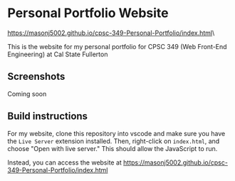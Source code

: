 # Personal Portfolio Website

<https://masonj5002.github.io/cpsc-349-Personal-Portfolio/index.html>\

This is the website for my personal portfolio for CPSC 349 (Web Front-End Engineering) at Cal State Fullerton

## Screenshots

Coming soon

## Build instructions

For my website, clone this repository into vscode and make sure you have the `Live Server` extension installed. Then, right-click on `index.html`, and choose "Open with live server." This should allow the JavaScript to run.

Instead, you can access the website at <https://masonj5002.github.io/cpsc-349-Personal-Portfolio/index.html>
